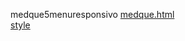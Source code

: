 medque5menuresponsivo 
<a href='https://gabrielryanft.github.io/learning/cursoemvideo/htmlecss/css/medque/medque5menuresponsivo/medque.html/' target='_blank' rel='next'>medque.html</a><br/>
<a href='https://gabrielryanft.github.io/learning/cursoemvideo/htmlecss/css/medque/medque5menuresponsivo/style/' target='_blank' rel='next'>style</a><br/>
